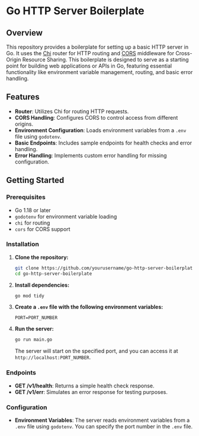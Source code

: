 # Go HTTP Server Boilerplate

## Overview

This repository provides a boilerplate for setting up a basic HTTP server in Go. It uses the [Chi](https://github.com/go-chi/chi) router for HTTP routing and [CORS](https://github.com/go-chi/cors) middleware for Cross-Origin Resource Sharing. This boilerplate is designed to serve as a starting point for building web applications or APIs in Go, featuring essential functionality like environment variable management, routing, and basic error handling.

## Features

- **Router**: Utilizes Chi for routing HTTP requests.
- **CORS Handling**: Configures CORS to control access from different origins.
- **Environment Configuration**: Loads environment variables from a `.env` file using `godotenv`.
- **Basic Endpoints**: Includes sample endpoints for health checks and error handling.
- **Error Handling**: Implements custom error handling for missing configuration.

## Getting Started

### Prerequisites

- Go 1.18 or later
- `godotenv` for environment variable loading
- `chi` for routing
- `cors` for CORS support

### Installation

1. **Clone the repository:**

   ```bash
   git clone https://github.com/yourusername/go-http-server-boilerplate.git
   cd go-http-server-boilerplate
    ```
2. **Install dependencies:**

   ```bash
   go mod tidy
   ```
3. **Create a `.env` file with the following environment variables:**
   ```env
   PORT=PORT_NUMBER
   ```
4. **Run the server:**

   ```bash
   go run main.go
   ```

   The server will start on the specified port, and you can access it at `http://localhost:PORT_NUMBER`.

### Endpoints

- **GET /v1/health**: Returns a simple health check response.
- **GET /v1/err**: Simulates an error response for testing purposes.

### Configuration

- **Environment Variables**: The server reads environment variables from a `.env` file using `godotenv`. You can specify the port number in the `.env` file.

